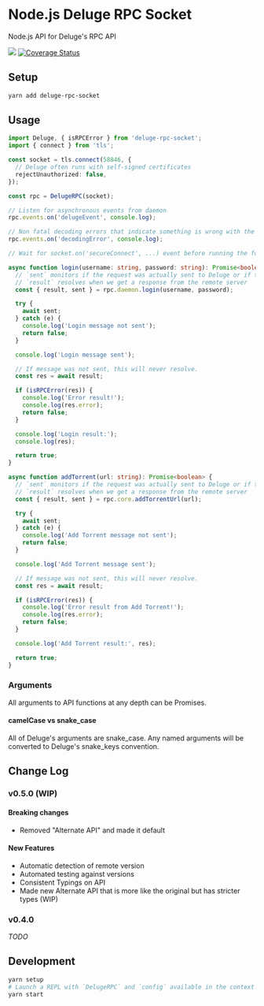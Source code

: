# Node.js Deluge RPC Socket

Node.js API for Deluge's RPC API

[![](https://github.com/cinderblock/node-deluge-rpc/workflows/Main/badge.svg?branch=master)](https://github.com/cinderblock/node-deluge-rpc/actions?query=branch%3Amaster)
[![Coverage Status](https://coveralls.io/repos/github/cinderblock/node-deluge-rpc/badge.svg?branch=master)](https://coveralls.io/github/cinderblock/node-deluge-rpc?branch=master)

## Setup

```bash
yarn add deluge-rpc-socket
```

## Usage

```ts
import Deluge, { isRPCError } from 'deluge-rpc-socket';
import { connect } from 'tls';

const socket = tls.connect(58846, {
  // Deluge often runs with self-signed certificates
  rejectUnauthorized: false,
});

const rpc = DelugeRPC(socket);

// Listen for asynchronous events from daemon
rpc.events.on('delugeEvent', console.log);

// Non fatal decoding errors that indicate something is wrong with the protocol...
rpc.events.on('decodingError', console.log);

// Wait for socket.on('secureConnect', ...) event before running the following example functions

async function login(username: string, password: string): Promise<boolean> {
  // `sent` monitors if the request was actually sent to Deluge or if there was some error on our end
  // `result` resolves when we get a response from the remote server
  const { result, sent } = rpc.daemon.login(username, password);

  try {
    await sent;
  } catch (e) {
    console.log('Login message not sent');
    return false;
  }

  console.log('Login message sent');

  // If message was not sent, this will never resolve.
  const res = await result;

  if (isRPCError(res)) {
    console.log('Error result!');
    console.log(res.error);
    return false;
  }

  console.log('Login result:');
  console.log(res);

  return true;
}

async function addTorrent(url: string): Promise<boolean> {
  // `sent` monitors if the request was actually sent to Deluge or if there was some error on our end
  // `result` resolves when we get a response from the remote server
  const { result, sent } = rpc.core.addTorrentUrl(url);

  try {
    await sent;
  } catch (e) {
    console.log('Add Torrent message not sent');
    return false;
  }

  console.log('Add Torrent message sent');

  // If message was not sent, this will never resolve.
  const res = await result;

  if (isRPCError(res)) {
    console.log('Error result from Add Torrent!');
    console.log(res.error);
    return false;
  }

  console.log('Add Torrent result:', res);

  return true;
}
```

### Arguments

All arguments to API functions at any depth can be Promises.

#### camelCase vs snake_case

All of Deluge's arguments are snake_case.
Any named arguments will be converted to Deluge's snake_keys convention.

## Change Log

### v0.5.0 (WIP)

#### Breaking changes

- Removed "Alternate API" and made it default

#### New Features

- Automatic detection of remote version
- Automated testing against versions
- Consistent Typings on API
- Made new Alternate API that is more like the original but has stricter types (WIP)

### v0.4.0

_TODO_

<!-- NOPUBLISH -->

## Development

```bash
yarn setup
# Launch a REPL with `DelugeRPC` and `config` available in the context and useful commands in history
yarn start
```
